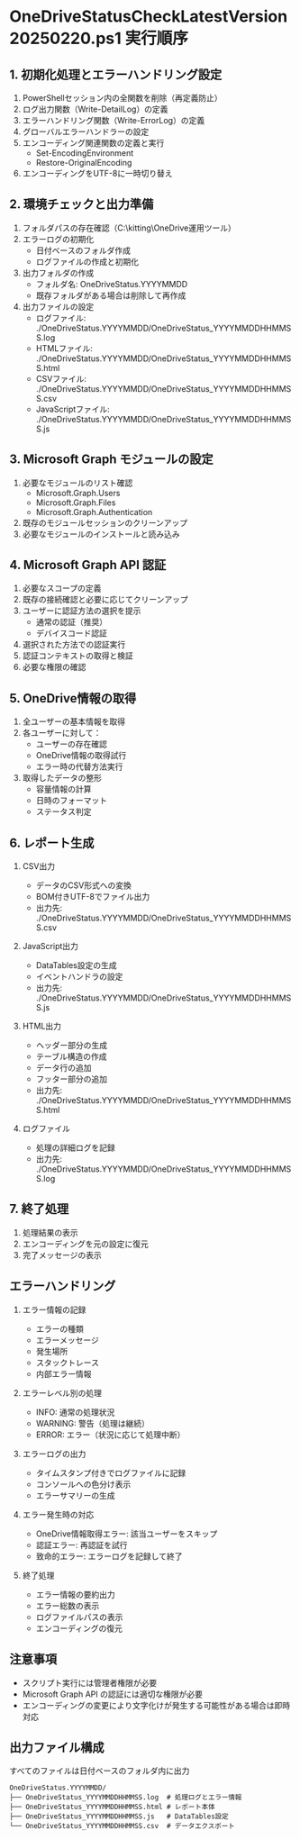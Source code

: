 # OneDriveStatusCheckLatestVersion20250220.ps1 実行順序

## 1. 初期化処理とエラーハンドリング設定
1. PowerShellセッション内の全関数を削除（再定義防止）
2. ログ出力関数（Write-DetailLog）の定義
3. エラーハンドリング関数（Write-ErrorLog）の定義
4. グローバルエラーハンドラーの設定
5. エンコーディング関連関数の定義と実行
   - Set-EncodingEnvironment
   - Restore-OriginalEncoding
6. エンコーディングをUTF-8に一時切り替え

## 2. 環境チェックと出力準備
1. フォルダパスの存在確認（C:\kitting\OneDrive運用ツール）
2. エラーログの初期化
   - 日付ベースのフォルダ作成
   - ログファイルの作成と初期化
3. 出力フォルダの作成
   - フォルダ名: OneDriveStatus.YYYYMMDD
   - 既存フォルダがある場合は削除して再作成
4. 出力ファイルの設定
   - ログファイル: ./OneDriveStatus.YYYYMMDD/OneDriveStatus_YYYYMMDDHHMMSS.log
   - HTMLファイル: ./OneDriveStatus.YYYYMMDD/OneDriveStatus_YYYYMMDDHHMMSS.html
   - CSVファイル: ./OneDriveStatus.YYYYMMDD/OneDriveStatus_YYYYMMDDHHMMSS.csv
   - JavaScriptファイル: ./OneDriveStatus.YYYYMMDD/OneDriveStatus_YYYYMMDDHHMMSS.js

## 3. Microsoft Graph モジュールの設定
1. 必要なモジュールのリスト確認
   - Microsoft.Graph.Users
   - Microsoft.Graph.Files
   - Microsoft.Graph.Authentication
2. 既存のモジュールセッションのクリーンアップ
3. 必要なモジュールのインストールと読み込み

## 4. Microsoft Graph API 認証
1. 必要なスコープの定義
2. 既存の接続確認と必要に応じてクリーンアップ
3. ユーザーに認証方法の選択を提示
   - 通常の認証（推奨）
   - デバイスコード認証
4. 選択された方法での認証実行
5. 認証コンテキストの取得と検証
6. 必要な権限の確認

## 5. OneDrive情報の取得
1. 全ユーザーの基本情報を取得
2. 各ユーザーに対して：
   - ユーザーの存在確認
   - OneDrive情報の取得試行
   - エラー時の代替方法実行
3. 取得したデータの整形
   - 容量情報の計算
   - 日時のフォーマット
   - ステータス判定

## 6. レポート生成
1. CSV出力
   - データのCSV形式への変換
   - BOM付きUTF-8でファイル出力
   - 出力先: ./OneDriveStatus.YYYYMMDD/OneDriveStatus_YYYYMMDDHHMMSS.csv

2. JavaScript出力
   - DataTables設定の生成
   - イベントハンドラの設定
   - 出力先: ./OneDriveStatus.YYYYMMDD/OneDriveStatus_YYYYMMDDHHMMSS.js

3. HTML出力
   - ヘッダー部分の生成
   - テーブル構造の作成
   - データ行の追加
   - フッター部分の追加
   - 出力先: ./OneDriveStatus.YYYYMMDD/OneDriveStatus_YYYYMMDDHHMMSS.html

4. ログファイル
   - 処理の詳細ログを記録
   - 出力先: ./OneDriveStatus.YYYYMMDD/OneDriveStatus_YYYYMMDDHHMMSS.log

## 7. 終了処理
1. 処理結果の表示
2. エンコーディングを元の設定に復元
3. 完了メッセージの表示

## エラーハンドリング
1. エラー情報の記録
   - エラーの種類
   - エラーメッセージ
   - 発生場所
   - スタックトレース
   - 内部エラー情報

2. エラーレベル別の処理
   - INFO: 通常の処理状況
   - WARNING: 警告（処理は継続）
   - ERROR: エラー（状況に応じて処理中断）

3. エラーログの出力
   - タイムスタンプ付きでログファイルに記録
   - コンソールへの色分け表示
   - エラーサマリーの生成

4. エラー発生時の対応
   - OneDrive情報取得エラー: 該当ユーザーをスキップ
   - 認証エラー: 再認証を試行
   - 致命的エラー: エラーログを記録して終了

5. 終了処理
   - エラー情報の要約出力
   - エラー総数の表示
   - ログファイルパスの表示
   - エンコーディングの復元

## 注意事項
- スクリプト実行には管理者権限が必要
- Microsoft Graph API の認証には適切な権限が必要
- エンコーディングの変更により文字化けが発生する可能性がある場合は即時対応

## 出力ファイル構成
すべてのファイルは日付ベースのフォルダ内に出力
```
OneDriveStatus.YYYYMMDD/
├── OneDriveStatus_YYYYMMDDHHMMSS.log  # 処理ログとエラー情報
├── OneDriveStatus_YYYYMMDDHHMMSS.html # レポート本体
├── OneDriveStatus_YYYYMMDDHHMMSS.js   # DataTables設定
└── OneDriveStatus_YYYYMMDDHHMMSS.csv  # データエクスポート
